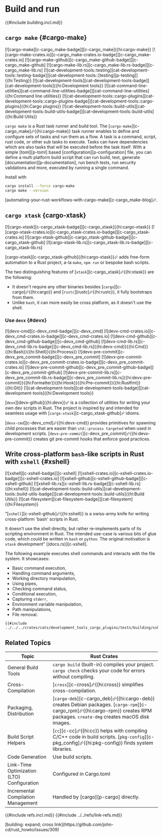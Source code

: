 # Build and run

{{#include building.incl.md}}

## `cargo make` {#cargo-make}

[![cargo-make][c-cargo_make-badge]][c-cargo_make]{{hi:cargo-make}}
[![cargo-make-crates.io][c-cargo_make-crates.io-badge]][c-cargo_make-crates.io]
[![cargo-make-github][c-cargo_make-github-badge]][c-cargo_make-github]
[![cargo-make-lib.rs][c-cargo_make-lib.rs-badge]][c-cargo_make-lib.rs]
[![cat-development-tools::testing][cat-development-tools::testing-badge]][cat-development-tools::[testing][p-testing]]{{hi:Testing}}
[![cat-development-tools][cat-development-tools-badge]][cat-development-tools]{{hi:Development tools}}
[![cat-command-line-utilities][cat-command-line-utilities-badge]][cat-command-line-utilities]{{hi:Command line utilities}}
[![cat-development-tools::cargo-plugins][cat-development-tools::cargo-plugins-badge]][cat-development-tools::cargo-plugins]{{hi:Cargo plugins}}
[![cat-development-tools::build-utils][cat-development-tools::build-utils-badge]][cat-development-tools::build-utils]{{hi:Build Utils}}

`cargo make` is a Rust task runner and build tool. The [`cargo-make`][c-cargo_make]⮳{{hi:cargo-make}} task runner enables to define and configure sets of tasks and run them as a flow. A task is a command, script, rust code, or other sub tasks to execute. Tasks can have dependencies which are also tasks that will be executed before the task itself.
With a simple [toml][p-toml] based [configuration][p-configuration] file, you can define a multi platform build script that can run build, test, generate [documentation][p-documentation], run bench tests, run security validations and more, executed by running a single command.

Install with

```bash
cargo install --force cargo-make
cargo make --version
```

[automating-your-rust-workflows-with-cargo-make][c-cargo_make-blog]⮳.

## `cargo xtask` {cargo-xtask}

[![cargo-xtask][c-cargo_xtask-badge]][c-cargo_xtask]{{hi:cargo-xtask}}
[![cargo-xtask-crates.io][c-cargo_xtask-crates.io-badge]][c-cargo_xtask-crates.io]
[![cargo-xtask-github][c-cargo_xtask-github-badge]][c-cargo_xtask-github]
[![cargo-xtask-lib.rs][c-cargo_xtask-lib.rs-badge]][c-cargo_xtask-lib.rs]

[cargo-xtask][c-cargo_xtask-github]{{hi:cargo-xtask}}⮳ adds free-form automation to a Rust project, a-la `make`, `npm run` or bespoke bash scripts.

The two distinguishing features of [`xtask`][c-cargo_xtask]⮳{{hi:xtask}} are the following:

- It doesn't require any other binaries besides [`cargo`][c-cargo]⮳{{hi:cargo}} and [`rustc`][rustc]⮳{{hi:rustc}}, it fully bootstraps from them.
- Unlike `bash`, it can more easily be cross platform, as it doesn't use the shell.

### Use `devx` {#devx}

[![devx-cmd][c-devx_cmd-badge]][c-devx_cmd] [![devx-cmd-crates.io][c-devx_cmd-crates.io-badge]][c-devx_cmd-crates.io] [![devx-cmd-github][c-devx_cmd-github-badge]][c-devx_cmd-github] [![devx-cmd-lib.rs][c-devx_cmd-lib.rs-badge]][c-devx_cmd-lib.rs]{{hi:devx-cmd}}{{hi:Cmd}}{{hi:Bash}}{{hi:Shell}}{{hi:Process}} [![devx-pre-commit][c-devx_pre_commit-badge]][c-devx_pre_commit] [![devx-pre-commit-crates.io][c-devx_pre_commit-crates.io-badge]][c-devx_pre_commit-crates.io] [![devx-pre-commit-github][c-devx_pre_commit-github-badge]][c-devx_pre_commit-github] [![devx-pre-commit-lib.rs][c-devx_pre_commit-lib.rs-badge]][c-devx_pre_commit-lib.rs]{{hi:devx-pre-commit}}{{hi:Formatter}}{{hi:Hook}}{{hi:Pre-commit}}{{hi:Rustfmt}}{{hi:Git}} [![cat-development-tools][cat-development-tools-badge]][cat-development-tools]{{hi:Development tools}}

[`devx`][devx-github]{{hi:devx}}⮳ is a collection of utilities for writing your own dev scripts in Rust. The project is inspired by and intended for seamless usage with [`cargo-xtask`][c-cargo_xtask-github]⮳ idioms.

[`devx-cmd`][c-devx_cmd]⮳{{hi:devx-cmd}} provides primitives for spawning child processes that are easier than `std::process targeted` when used in development scripts. [`devx-pre-commit`][c-devx_pre_commit]⮳{{hi:devx-pre-commit}} creates git pre-commit hooks that enforce good practices.

## Write cross-platform `bash`-like scripts in Rust with `xshell` {#xshell}

[![xshell][c-xshell-badge]][c-xshell] [![xshell-crates.io][c-xshell-crates.io-badge]][c-xshell-crates.io] [![xshell-github][c-xshell-github-badge]][c-xshell-github] [![xshell-lib.rs][c-xshell-lib.rs-badge]][c-xshell-lib.rs]{{hi:xshell}} [![cat-development-tools::build-utils][cat-development-tools::build-utils-badge]][cat-development-tools::build-utils]{{hi:Build Utils}} [![cat-filesystem][cat-filesystem-badge]][cat-filesystem]{{hi:Filesystem}}

"[`xshell`][c-xshell-github]⮳{{hi:xshell}} is a swiss-army knife for writing cross-platform 'bash' scripts in Rust.

It doesn't use the shell directly, but rather re-implements parts of its scripting environment in Rust. The intended use-case is various bits of glue code, which could be written in `bash` or `python`. The original motivation is `xtask` development" [(docs.rs)][c-xshell].

The following example executes shell commands and interacts with the file system. It showcases:

- Basic command execution,
- Handling command arguments,
- Working directory manipulation,
- Using pipes,
- Checking command status,
- Conditional execution,
- Capturing `stderr`,
- Environment variable manipulation,
- Path manipulations,
- File removal.

```rust,editable
{{#include ../../../crates/cats/development_tools_cargo_plugins/tests/building/xshell.rs}}
```

## Related Topics

| Topic | Rust Crates |
|---|---|
| General Build Tools | `cargo build` (built-in) compiles your project. `cargo check` checks your code for errors without compiling. |
| Cross-Compilation | [`cross`][c-cross]⮳{{hi:cross}} simplifies cross-compilation. |
| Packaging, Distribution | [`cargo-deb`][c-cargo_deb]⮳{{hi:cargo-deb}} creates Debian packages. [`cargo-rpm`][c-cargo_rpm]⮳{{hi:cargo-rpm}} creates RPM packages. `create-dmg` creates macOS disk images. |
| Build Script Helpers | [`cc`][c-cc]⮳{{hi:cc}} helps with compiling C/C++ code in build scripts. [`pkg-config`][c-pkg_config]⮳{{hi:pkg-config}} finds system libraries. |
| Code Generation | Use build scripts. |
| Link-Time Optimization (LTO) Configuration | Configured in Cargo.toml |
| Incremental Compilation Management | Handled by [cargo][p-cargo] directly. |

{{#include refs.incl.md}}
{{#include ../../refs/link-refs.md}}

<div class="hidden">
[building: expand; cross link](https://github.com/john-cd/rust_howto/issues/309)
</div>
